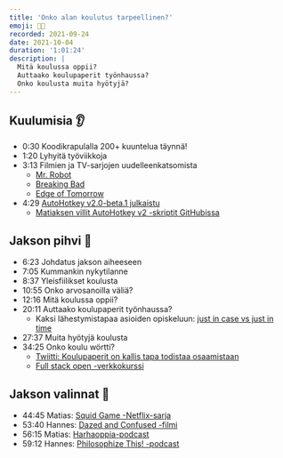 ```yaml
---
title: 'Onko alan koulutus tarpeellinen?'
emoji: 👨‍🎓
recorded: 2021-09-24
date: 2021-10-04
duration: '1:01:24'
description: |
  Mitä koulussa oppii?
  Auttaako koulupaperit työnhaussa?
  Onko koulusta muita hyötyjä?
---
```


## Kuulumisia 👂

- 0:30 Koodikrapulalla 200+ kuuntelua täynnä!
- 1:20 Lyhyitä työviikkoja
- 3:13 Filmien ja TV-sarjojen uudelleenkatsomista
  - [Mr. Robot][mr-robot]
  - [Breaking Bad][breaking-bad]
  - [Edge of Tomorrow][edge-of-tomorrow]
- 4:29 [AutoHotkey v2.0-beta.1 julkaistu][ahk-v2]
  - [Matiaksen villit AutoHotkey v2 -skriptit GitHubissa][ahk-repo]

## Jakson pihvi 🥩

- 6:23 Johdatus jakson aiheeseen
- 7:05 Kummankin nykytilanne
- 8:37 Yleisfiilikset koulusta
- 10:55 Onko arvosanoilla väliä?
- 12:16 Mitä koulussa oppii?
- 20:11 Auttaako koulupaperit työnhaussa?
  - Kaksi lähestymistapaa asioiden opiskeluun:
    <span lang="en">[just in case vs just in time][jic-vs-jit]</span>
- 27:37 Muita hyötyjä koulusta
- 34:25 Onko koulu wörtti?
  - [Twiitti: Koulupaperit on kallis tapa todistaa osaamistaan][tweet]
  - [Full stack open -verkkokurssi][full-stack-open]

## Jakson valinnat 🍱

- 44:45 Matias: [Squid Game -Netflix-sarja][squid-game]
- 53:40 Hannes: [Dazed and Confused -filmi][dazed-and-confused]
- 56:15 Matias: [Harhaoppia-podcast][harhaoppia]
- 59:12 Hannes: [Philosophize This! -podcast][philosophize-this]

[ahk-repo]: https://github.com/mtsknn/AutoHotkey
[ahk-v2]: https://www.autohotkey.com/v2/
[breaking-bad]: https://www.imdb.com/title/tt0903747/
[dazed-and-confused]: https://www.imdb.com/title/tt0106677/
[edge-of-tomorrow]: https://www.imdb.com/title/tt1631867/
[full-stack-open]: https://fullstackopen.com/
[harhaoppia]: https://anchor.fm/harhaoppia
[jic-vs-jit]: https://mtsknn.fi/blog/two-types-of-skills-and-two-types-of-learning/
[mr-robot]: https://www.imdb.com/title/tt4158110/
[philosophize-this]: https://www.philosophizethis.org/
[squid-game]: https://www.imdb.com/title/tt10919420/
[tweet]: https://twitter.com/shl/status/1389937652023980038

